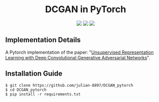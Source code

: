 <h1 align="center">
  <b>DCGAN in PyTorch</b><br>
</h1>

<p align="center">
      <a href="https://www.python.org/">
        <img src="https://img.shields.io/badge/Python-3.9-ff69b4.svg" /></a>
       <a href= "https://pytorch.org/">
        <img src="https://img.shields.io/badge/PyTorch-1.9-2BAF2B.svg" /></a>
       <a href= "https://github.com/julian-8897/Vanilla-VAE-PyTorch/blob/master/LICENSE.md">
        <img src="https://img.shields.io/badge/license-MIT-blue.svg" /></a>
         
</p>

## Implementation Details

A Pytorch implementation of the paper: "[Unsupervised Representation Learning with Deep Convolutional Generative Adversarial Networks](https://arxiv.org/abs/1511.06434)".

## Installation Guide

```
$ git clone https://github.com/julian-8897/DCGAN_pytorch
$ cd DCGAN_pytorch
$ pip install -r requirements.txt
```
